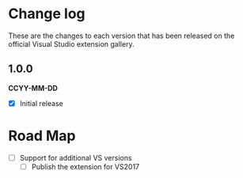 # Change log

These are the changes to each version that has been released on the official Visual Studio extension gallery.

## 1.0.0

**CCYY-MM-DD** <!--HH:MM UK / HH:MM UTC-->

- [x] Initial release



# Road Map

- [ ] Support for additional VS versions
   - [ ] Publish the extension for VS2017